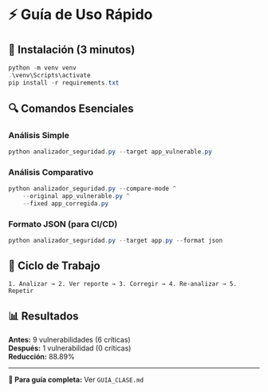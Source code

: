 # ⚡ Guía de Uso Rápido

## 🚀 Instalación (3 minutos)
```powershell
python -m venv venv
.\venv\Scripts\activate
pip install -r requirements.txt
```

## 🔍 Comandos Esenciales

### Análisis Simple
```powershell
python analizador_seguridad.py --target app_vulnerable.py
```

### Análisis Comparativo
```powershell
python analizador_seguridad.py --compare-mode ^
    --original app_vulnerable.py ^
    --fixed app_corregida.py
```

### Formato JSON (para CI/CD)
```powershell
python analizador_seguridad.py --target app.py --format json
```

## 🔄 Ciclo de Trabajo

```
1. Analizar → 2. Ver reporte → 3. Corregir → 4. Re-analizar → 5. Repetir
```

## 📊 Resultados

**Antes:** 9 vulnerabilidades (6 críticas)  
**Después:** 1 vulnerabilidad (0 críticas)  
**Reducción:** 88.89%

---

**📖 Para guía completa:** Ver `GUIA_CLASE.md`
